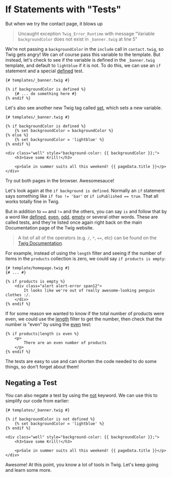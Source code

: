 # If Statements with "Tests"

But when we try the contact page, it blows up

> Uncaught exception `Twig_Error_Runtime` with message "Variable
> `backgroundColor` does not exist in `_banner.twig` at line 5"

We're not passing a `backgroundColor` in the `include` call in `contact.twig`,
so Twig gets angry! We can of course pass this variable to the template.
But instead, let's check to see if the variable is defined in the `_banner.twig`
template, and default to `lightblue` if it is not. To do this, we can use
an `if` statement and a special [defined][defined] test.

```html+jinja
{# templates/_banner.twig #}

{% if backgroundColor is defined %}
    {# ... do something here #}
{% endif %}
```

Let's also see another new Twig tag called [set][set], which sets a new variable.

```html+jinja
{# templates/_banner.twig #}

{% if backgroundColor is defined %}
    {% set backgroundColor = backgroundColor %}
{% else %}
    {% set backgroundColor = 'lightblue' %}
{% endif %}

<div class="well" style="background-color: {{ backgroundColor }};">
    <h3>Save some Krill!</h3>

    <p>Sale in summer suits all this weekend! {{ pageData.title }}</p>
</div>
```

Try out both pages in the browser. Awesomesauce!

Let's look again at the `if background is defined`. Normally an `if`
statement says something like `if foo != 'bar'` or `if isPublished == true`.
That all works totally fine in Twig.

But in addition to `==` and `!=` and the others, you can say `is` and follow that
by a word like [defined][defined], [even][even], [odd][odd], [empty][empty] or several
other words. These are called tests, and they're listed once again right
back on the main Documentation page of the Twig website.

> A list of all of the operators (e.g. `/`, `*`, `==`, etc) can be
> found on the [Twig Documentation][twig_documentation].

For example, instead of using the `length` filter and seeing if the number
of items in the `products` collection is zero, we could say `if products is empty`:

```html+jinja
{# template/homepage.twig #}
{# ... #}

{% if products is empty %}
    <div class="alert alert-error span12">
        It looks like we're out of really awesome-looking penguin clothes :/.
    </div>
{% endif %}
```

If for some reason we wanted to know if the total number of products were even,
we could use the [length][length] filter to get the number, then check that the
number is "even" by using the [even][even] test:

```html+jinja
{% if products|length is even %}
    <p>
        There are an even number of products
    </p>
{% endif %}
```

The tests are easy to use and can shorten the code needed to do some things,
so don't forget about them!

## Negating a Test

You can also negate a test by using the [not][not] keyword. We can use this to
simplify our code from earlier:

```html+jinja
{# templates/_banner.twig #}

{% if backgroundColor is not defined %}
    {% set backgroundColor = 'lightblue' %}
{% endif %}

<div class="well" style="background-color: {{ backgroundColor }};">
    <h3>Save some Krill!</h3>

    <p>Sale in summer suits all this weekend! {{ pageData.title }}</p>
</div>
```

Awesome! At this point, you know a lot of tools in Twig. Let's keep
going and learn some more.

[defined]: http://twig.sensiolabs.org/doc/tests/defined.html
[set]: http://twig.sensiolabs.org/doc/tags/set.html
[twig_documentation]: http://twig.sensiolabs.org/doc/templates.html#expressions
[even]: http://twig.sensiolabs.org/doc/tests/even.html
[odd]: http://twig.sensiolabs.org/doc/tests/odd.html
[empty]: http://twig.sensiolabs.org/doc/tests/empty.html
[length]: http://twig.sensiolabs.org/doc/filters/length.html
[not]: http://twig.sensiolabs.org/doc/templates.html#logic

